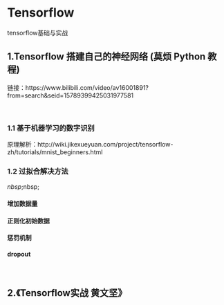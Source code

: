 # Tensorflow
tensorflow基础与实战

## 1.Tensorflow 搭建自己的神经网络 (莫烦 Python 教程)

<p>链接：https://www.bilibili.com/video/av16001891?from=search&seid=15789399425031977581</p>
<br/>

### 1.1 基于机器学习的数字识别
<p>原理解析：http://wiki.jikexueyuan.com/project/tensorflow-zh/tutorials/mnist_beginners.html</p>

### 1.2 过拟合解决方法
$nbsp;$nbsp;<h4>增加数据量</h4>
<tr/><h4>正则化初始数据</h4>
<tr/><h4>惩罚机制</h4>
<tr/><h4>dropout</h4>
<br/>

## 2.《Tensorflow实战  黄文坚》


